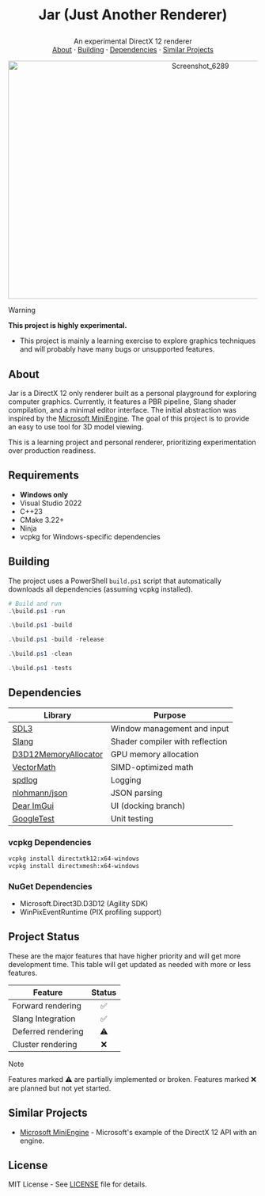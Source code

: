 <!-- LOGO -->
<h1>
<p align="center">
  <br>Jar (Just Another Renderer)
  
</h1>
  <p align="center">
    An experimental DirectX 12 renderer
    <br />
    <a href="#about">About</a>
    ·
    <a href="#building">Building</a>
    ·
    <a href="#dependencies">Dependencies</a>
    ·
    <a href="#similar-projects">Similar Projects</a>
  </p>
</p>

<p align="center">
<img width="761" height="481" alt="Screenshot_6289" src="https://github.com/user-attachments/assets/b0acb876-e4c5-4e13-936a-ec951ecca328" />
</p>






> [!WARNING]
> **This project is highly experimental.**
> - This project is mainly a learning exercise to explore graphics techniques and will probably have many bugs or unsupported features.

## About

Jar is a DirectX 12 only renderer built as a personal playground for exploring computer graphics. Currently, it features a PBR pipeline, Slang shader compilation, and a minimal editor interface. The initial abstraction was inspired by the [Microsoft MiniEngine](https://github.com/microsoft/DirectX-Graphics-Samples/tree/master/MiniEngine). The goal of this project is to provide an easy to use tool for 3D model viewing.

This is a learning project and personal renderer, prioritizing experimentation over production readiness.

## Requirements

- **Windows only**
- Visual Studio 2022
- C++23
- CMake 3.22+
- Ninja 
- vcpkg for Windows-specific dependencies


## Building

The project uses a PowerShell `build.ps1`  script that automatically downloads all dependencies (assuming vcpkg installed).
```powershell
# Build and run
.\build.ps1 -run

.\build.ps1 -build

.\build.ps1 -build -release

.\build.ps1 -clean

.\build.ps1 -tests
```

## Dependencies

| Library | Purpose |
|---------|---------|
| [SDL3](https://github.com/libsdl-org/SDL) | Window management and input |
| [Slang](https://shader-slang.com/) | Shader compiler with reflection |
| [D3D12MemoryAllocator](https://github.com/GPUOpen-LibrariesAndSDKs/D3D12MemoryAllocator) | GPU memory allocation |
| [VectorMath](https://github.com/glampert/vectormath) | SIMD-optimized math |
| [spdlog](https://github.com/gabime/spdlog) | Logging |
| [nlohmann/json](https://github.com/nlohmann/json) | JSON parsing |
| [Dear ImGui](https://github.com/ocornut/imgui) | UI (docking branch) |
| [GoogleTest](https://github.com/google/googletest) | Unit testing |

### vcpkg Dependencies
```bash
vcpkg install directxtk12:x64-windows
vcpkg install directxmesh:x64-windows
```

### NuGet Dependencies
- Microsoft.Direct3D.D3D12 (Agility SDK)
- WinPixEventRuntime (PIX profiling support)

## Project Status
These are the major features that have higher priority and will get more development time. This table will get updated as needed with more or less features.

| Feature | Status |
|---------|:------:|
| Forward rendering | ✅ |
| Slang Integration | ✅ |
| Deferred rendering | ⚠️ |
| Cluster rendering | ❌ |


> [!NOTE]
> Features marked ⚠️ are partially implemented or broken. Features marked ❌ are planned but not yet started.

## Similar Projects
- [Microsoft MiniEngine](https://github.com/microsoft/DirectX-Graphics-Samples/tree/master/MiniEngine) - Microsoft's example of the DirectX 12 API with an engine.


## License

MIT License - See [LICENSE](LICENSE) file for details.


